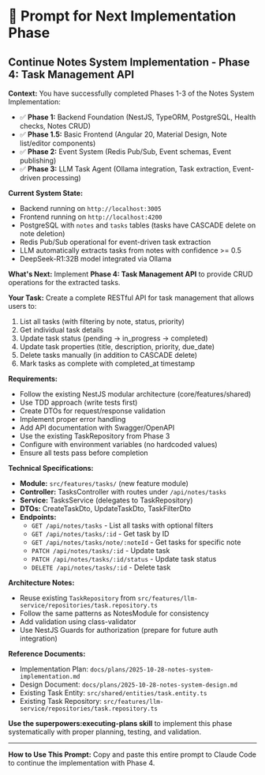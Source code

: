 # 🚀 Prompt for Next Implementation Phase

## Continue Notes System Implementation - Phase 4: Task Management API

**Context:**
You have successfully completed Phases 1-3 of the Notes System Implementation:
- ✅ **Phase 1:** Backend Foundation (NestJS, TypeORM, PostgreSQL, Health checks, Notes CRUD)
- ✅ **Phase 1.5:** Basic Frontend (Angular 20, Material Design, Note list/editor components)
- ✅ **Phase 2:** Event System (Redis Pub/Sub, Event schemas, Event publishing)
- ✅ **Phase 3:** LLM Task Agent (Ollama integration, Task extraction, Event-driven processing)

**Current System State:**
- Backend running on `http://localhost:3005`
- Frontend running on `http://localhost:4200`
- PostgreSQL with `notes` and `tasks` tables (tasks have CASCADE delete on note deletion)
- Redis Pub/Sub operational for event-driven task extraction
- LLM automatically extracts tasks from notes with confidence >= 0.5
- DeepSeek-R1:32B model integrated via Ollama

**What's Next:**
Implement **Phase 4: Task Management API** to provide CRUD operations for the extracted tasks.

**Your Task:**
Create a complete RESTful API for task management that allows users to:
1. List all tasks (with filtering by note, status, priority)
2. Get individual task details
3. Update task status (pending → in_progress → completed)
4. Update task properties (title, description, priority, due_date)
5. Delete tasks manually (in addition to CASCADE delete)
6. Mark tasks as complete with completed_at timestamp

**Requirements:**
- Follow the existing NestJS modular architecture (core/features/shared)
- Use TDD approach (write tests first)
- Create DTOs for request/response validation
- Implement proper error handling
- Add API documentation with Swagger/OpenAPI
- Use the existing TaskRepository from Phase 3
- Configure with environment variables (no hardcoded values)
- Ensure all tests pass before completion

**Technical Specifications:**
- **Module:** `src/features/tasks/` (new feature module)
- **Controller:** TasksController with routes under `/api/notes/tasks`
- **Service:** TasksService (delegates to TaskRepository)
- **DTOs:** CreateTaskDto, UpdateTaskDto, TaskFilterDto
- **Endpoints:**
  - `GET /api/notes/tasks` - List all tasks with optional filters
  - `GET /api/notes/tasks/:id` - Get task by ID
  - `GET /api/notes/tasks/note/:noteId` - Get tasks for specific note
  - `PATCH /api/notes/tasks/:id` - Update task
  - `PATCH /api/notes/tasks/:id/status` - Update task status
  - `DELETE /api/notes/tasks/:id` - Delete task

**Architecture Notes:**
- Reuse existing `TaskRepository` from `src/features/llm-service/repositories/task.repository.ts`
- Follow the same patterns as NotesModule for consistency
- Add validation using class-validator
- Use NestJS Guards for authorization (prepare for future auth integration)

**Reference Documents:**
- Implementation Plan: `docs/plans/2025-10-28-notes-system-implementation.md`
- Design Document: `docs/plans/2025-10-28-notes-system-design.md`
- Existing Task Entity: `src/shared/entities/task.entity.ts`
- Existing Task Repository: `src/features/llm-service/repositories/task.repository.ts`

**Use the superpowers:executing-plans skill** to implement this phase systematically with proper planning, testing, and validation.

---

**How to Use This Prompt:**
Copy and paste this entire prompt to Claude Code to continue the implementation with Phase 4.
